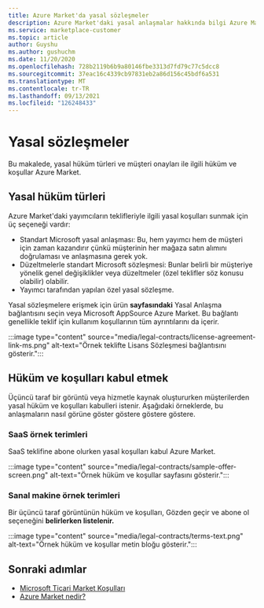 ```yaml
---
title: Azure Market'da yasal sözleşmeler
description: Azure Market'daki yasal anlaşmalar hakkında bilgi Azure Market.
ms.service: marketplace-customer
ms.topic: article
author: Guyshu
ms.author: gushuchm
ms.date: 11/20/2020
ms.openlocfilehash: 728b2119b6b9a80146fbe3313d7fd79c77c5dcc8
ms.sourcegitcommit: 37eac16c4339cb97831eb2a86d156c45bdf6a531
ms.translationtype: MT
ms.contentlocale: tr-TR
ms.lasthandoff: 09/13/2021
ms.locfileid: "126248433"
---
```

# <a name="legal-contracts"></a>Yasal sözleşmeler

Bu makalede, yasal hüküm türleri ve müşteri onayları ile ilgili hüküm ve koşullar Azure Market.

## <a name="types-of-legal-terms"></a>Yasal hüküm türleri

Azure Market'daki yayımcıların teklifleriyle ilgili yasal koşulları sunmak için üç seçeneği vardır:

- Standart Microsoft yasal anlaşması: Bu, hem yayımcı hem de müşteri için zaman kazandırır çünkü müşterinin her mağaza satın alımını doğrulaması ve anlaşmasına gerek yok.
- Düzeltmelerle standart Microsoft sözleşmesi: Bunlar belirli bir müşteriye yönelik genel değişiklikler veya düzeltmeler (özel teklifler söz konusu olabilir) olabilir.
- Yayımcı tarafından yapılan özel yasal sözleşme.

Yasal sözleşmelere erişmek için ürün **sayfasındaki** Yasal Anlaşma bağlantısını seçin veya Microsoft AppSource Azure Market. Bu bağlantı genellikle teklif için kullanım koşullarının tüm ayrıntılarını da içerir.

:::image type="content" source="media/legal-contracts/license-agreement-link-ms.png" alt-text="Örnek teklifte Lisans Sözleşmesi bağlantısını gösterir.":::

## <a name="consenting-to-terms-and-conditions"></a>Hüküm ve koşulları kabul etmek

Üçüncü taraf bir görüntü veya hizmetle kaynak oluştururken müşterilerden yasal hüküm ve koşulları kabulleri istenir. Aşağıdaki örneklerde, bu anlaşmaların nasıl görüne göster göstere göstere göstere.

### <a name="saas-example-terms"></a>SaaS örnek terimleri

SaaS teklifine abone olurken yasal koşulları kabul Azure Market.

:::image type="content" source="media/legal-contracts/sample-offer-screen.png" alt-text="Örnek hüküm ve koşullar sayfasını gösterir.":::

### <a name="virtual-machine-example-terms"></a>Sanal makine örnek terimleri

Bir üçüncü taraf görüntünün hüküm ve koşulları, Gözden geçir ve abone ol seçeneğini **belirlerken listelenir.**

:::image type="content" source="media/legal-contracts/terms-text.png" alt-text="Örnek hüküm ve koşullar metin bloğu gösterir.":::

## <a name="next-steps"></a>Sonraki adımlar

- [Microsoft Ticari Market Koşulları](https://azure.microsoft.com/support/legal/marketplace-terms/)
- [Azure Market nedir?](azure-marketplace-overview.md) 

